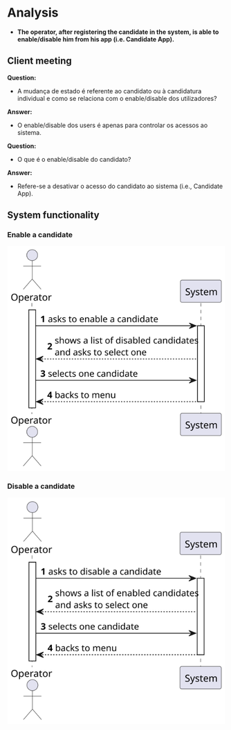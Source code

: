 # Analysis

- **The operator, after registering the candidate in the system, is able to enable/disable him from his app (i.e. Candidate App).**

## Client meeting

**Question:**

- A mudança de estado é referente ao candidato ou à candidatura individual e como se relaciona com o enable/disable dos utilizadores?

**Answer:**

- O enable/disable dos users é apenas para controlar os acessos ao sistema.

**Question:**

- O que é o enable/disable do candidato?

**Answer:**

- Refere-se a desativar o acesso do candidato ao sistema (i.e., Candidate App).

## System functionality

### Enable a candidate

![](../SSD/SSD-Enable-Candidate.svg)

### Disable a candidate

![](../SSD/SSD-Disable-Candidate.svg)